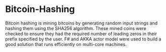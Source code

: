# Bitcoin-Hashing
Bitcoin hashing is mining bitcoins by generating random input strings and hashing them using the SHA256 algorithm. These mined coins were checked to ensure they had the required number of leading zeros in their prefix specified by the user. F# and AKKA actor model were used to build a good solution that runs efficiently on multi-core machines.
